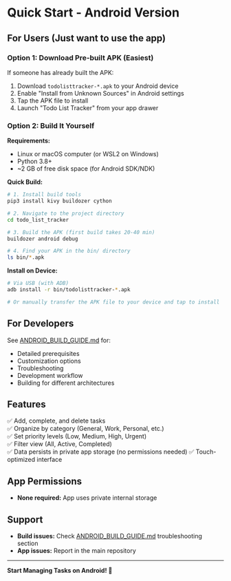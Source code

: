 # Quick Start - Android Version

## For Users (Just want to use the app)

### Option 1: Download Pre-built APK (Easiest)
If someone has already built the APK:
1. Download `todolisttracker-*.apk` to your Android device
2. Enable "Install from Unknown Sources" in Android settings
3. Tap the APK file to install
4. Launch "Todo List Tracker" from your app drawer

### Option 2: Build It Yourself

**Requirements:**
- Linux or macOS computer (or WSL2 on Windows)
- Python 3.8+
- ~2 GB of free disk space (for Android SDK/NDK)

**Quick Build:**
```bash
# 1. Install build tools
pip3 install kivy buildozer cython

# 2. Navigate to the project directory
cd todo_list_tracker

# 3. Build the APK (first build takes 20-40 min)
buildozer android debug

# 4. Find your APK in the bin/ directory
ls bin/*.apk
```

**Install on Device:**
```bash
# Via USB (with ADB)
adb install -r bin/todolisttracker-*.apk

# Or manually transfer the APK file to your device and tap to install
```

## For Developers

See [ANDROID_BUILD_GUIDE.md](ANDROID_BUILD_GUIDE.md) for:
- Detailed prerequisites
- Customization options
- Troubleshooting
- Development workflow
- Building for different architectures

## Features

✅ Add, complete, and delete tasks  
✅ Organize by category (General, Work, Personal, etc.)  
✅ Set priority levels (Low, Medium, High, Urgent)  
✅ Filter view (All, Active, Completed)  
✅ Data persists in private app storage (no permissions needed)
✅ Touch-optimized interface  

## App Permissions

- **None required:** App uses private internal storage

## Support

- **Build issues:** Check [ANDROID_BUILD_GUIDE.md](ANDROID_BUILD_GUIDE.md) troubleshooting section
- **App issues:** Report in the main repository

---

**Start Managing Tasks on Android! 📱**
